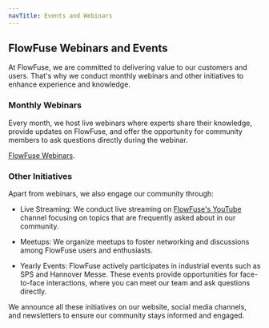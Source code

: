 ```yaml
---
navTitle: Events and Webinars
---
```


## FlowFuse Webinars and Events

At FlowFuse, we are committed to delivering value to our customers and users. That's why we conduct monthly webinars and other initiatives to enhance experience and knowledge.

### Monthly Webinars

Every month, we host live webinars where experts share their knowledge, provide updates on FlowFuse, and offer the opportunity for community members to ask questions directly during the webinar.

[FlowFuse Webinars](https://flowfuse.com/webinars/).

### Other Initiatives

Apart from webinars, we also engage our community through:

- Live Streaming: We conduct live streaming on [FlowFuse's YouTube](https://www.youtube.com/@FlowFuseInc) channel focusing on topics that are frequently asked about in our community.

- Meetups: We organize meetups to foster networking and discussions among FlowFuse users and enthusiasts.

- Yearly Events: FlowFuse actively participates in industrial events such as SPS and Hannover Messe. These events provide opportunities for face-to-face interactions, where you can meet our team and ask questions directly.

We announce all these initiatives on our website, social media channels, and newsletters to ensure our community stays informed and engaged.
